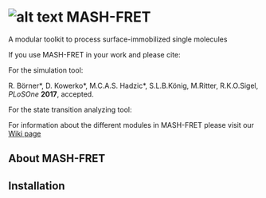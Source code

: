 # ![alt text](https://github.com/fdsteffen/mash-fret/blob/master/doc/images/mash-fret_logo.png) MASH-FRET 


A modular toolkit to process surface-immobilized single molecules

If you use MASH-FRET in your work and please cite:

For the simulation tool:

R. Börner*, D. Kowerko*, M.C.A.S. Hadzic*, S.L.B.König, M.Ritter, R.K.O.Sigel, *PLoSOne* **2017**, accepted.

For the state transition analyzing tool:


For information about the different modules in MASH-FRET please visit our [Wiki page](https://github.com/fdsteffen/mash-fret/wiki)

## About MASH-FRET

## Installation
